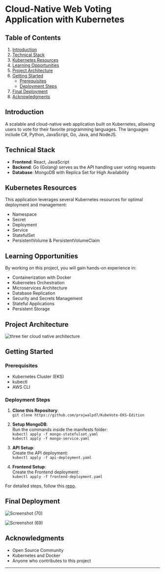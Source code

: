 # Cloud-Native Web Voting Application with Kubernetes

## Table of Contents
1. [Introduction](#introduction)
2. [Technical Stack](#technical-stack)
3. [Kubernetes Resources](#kubernetes-resources)
4. [Learning Opportunities](#learning-opportunities)
5. [Project Architecture](#project-architecture)
6. [Getting Started](#getting-started)
    - [Prerequisites](#prerequisites)
    - [Deployment Steps](#deployment-steps)
7. [Final Deployment](#final-deployment)
8. [Acknowledgments](#acknowledgments)

## Introduction

A scalable and cloud-native web application built on Kubernetes, allowing users to vote for their favorite programming languages. The languages include C#, Python, JavaScript, Go, Java, and NodeJS.

## Technical Stack

- **Frontend**: React, JavaScript
- **Backend**: Go (Golang) serves as the API handling user voting requests
- **Database**: MongoDB with Replica Set for High Availability

## Kubernetes Resources

This application leverages several Kubernetes resources for optimal deployment and management:

- Namespace
- Secret
- Deployment
- Service
- StatefulSet
- PersistentVolume & PersistentVolumeClaim

## Learning Opportunities

By working on this project, you will gain hands-on experience in:

- Containerization with Docker
- Kubernetes Orchestration
- Microservices Architecture
- Database Replication
- Security and Secrets Management
- Stateful Applications
- Persistent Storage

## Project Architecture

![three tier cloud native architecture](https://github.com/prajwalpd7/KubeVote-EKS-Edition/assets/71492927/6a23ce2b-6c41-49aa-8a83-caec65e7a681)

## Getting Started

### Prerequisites

- Kubernetes Cluster (EKS)
- kubectl
- AWS CLI

### Deployment Steps

1. **Clone this Repository**:  
   `git clone https://github.com/prajwalpd7/KubeVote-EKS-Edition`

2. **Setup MongoDB**:  
   Run the commands inside the manifests folder:  
   `kubectl apply -f mongo-statefulset.yaml`  
   `kubectl apply -f mongo-service.yaml`

3. **API Setup**:  
   Create the API deployment:  
   `kubectl apply -f api-deployment.yaml`

4. **Frontend Setup**:  
   Create the Frontend deployment:  
   `kubectl apply -f frontend-deployment.yaml`

For detailed steps, follow this [repo](https://github.com/N4si/K8s-voting-app).

## Final Deployment

![Screenshot (70)](https://github.com/prajwalpd7/KubeVote-EKS-Edition/assets/71492927/9fb3377e-6657-4c08-a905-dca37036411e)



![Screenshot (69)](https://github.com/prajwalpd7/KubeVote-EKS-Edition/assets/71492927/7304707b-f55f-448a-9025-64fdf7fabf40)

## Acknowledgments

- Open Source Community
- Kubernetes and Docker
- Anyone who contributes to this project

---
